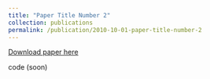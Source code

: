 ```yaml
---
title: "Paper Title Number 2"
collection: publications
permalink: /publication/2010-10-01-paper-title-number-2
---
```



[Download paper here](https://jmourabarbosa.github.io/files/almeida.pdf)

code (soon)

